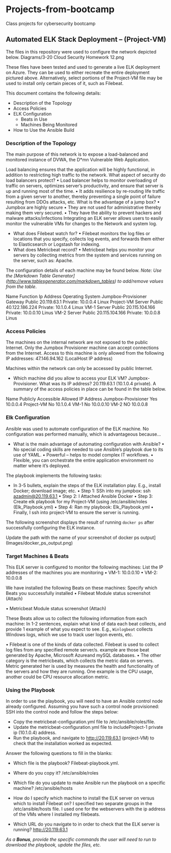 # Projects-from-bootcamp
Class projects for cybersecurity bootcamp
## Automated ELK Stack Deployment – (Project-VM)
The files in this repository were used to configure the network depicted below.
Diagrams/3-20 Cloud Security Homework 12.png

 

These files have been tested and used to generate a live ELK deployment on Azure. 
They can be used to either recreate the entire deployment pictured above. 
Alternatively, select portions of the Project-VM file may be used to install only certain pieces of it, such as Filebeat.

 
This document contains the following details:
- Description of the Topology
- Access Policies
- ELK Configuration
  - Beats in Use
  - Machines Being Monitored
- How to Use the Ansible Build

### Description of the Topology

The main purpose of this network is to expose a load-balanced and monitored instance of DVWA, the D*mn Vulnerable Web Application.

Load balancing ensures that the application will be highly functional, in addition to restricting high traffic to the network.
What aspect of security do load balancers protect?
•	Load balancer helps to monitor overloading of traffic on servers, optimizes server’s productivity, and ensure that server is up and running most of the time. 
•	It adds resilience by re-routing life traffic from a given server to another, thereby preventing a single point of failure resulting from DDOs attacks, etc. 
What is the advantage of a jump box?
•	Jumpbox are highly secure
•	They are not used for administrative thereby making them very secured.
•	They have the ability to prevent hackers and malware attacks/infections
Integrating an ELK server allows users to easily monitor the vulnerable VMs for changes to the Network and system log.
- What does Filebeat watch for?
•	Filebeat monitors the log files or locations that you specify, collects log events, and forwards them either to Elasticsearch or Logstash for indexing.
-  What does Metricbeat record? 
•	Metricbeat helps you monitor your servers by collecting metrics from the system and services running on the server, such as: Apache.

The configuration details of each machine may be found below.
_Note: Use the [Markdown Table Generator] (http://www.tablesgenerator.com/markdown_tables) to add/remove values from the table_.

Name	Function	Ip Address	Operating System
Jumpbox-Provisioner	Gateway	Public 20.119.63.1
Private: 10.0.0.4	Linux
Project-VM	Server	Public 40.122.186.224
Private: 10.1.0.4	Linux
VM-1	Server	Public 20.115.104.166
Private: 10.0.0.10	Linus
VM-2	Server	Public 20.115.104.166
Private: 10.0.0.8	Linus

### Access Policies

The machines on the internal network are not exposed to the public Internet. 
Only the Jumpbox Provisioner machine can accept connections from the Internet. 
Access to this machine is only allowed from the following IP addresses: 47.146.94.162 (LocalHost IP address)

Machines within the network can only be accessed by public Internet.
- Which machine did you allow to access your ELK VM? Jumpbox-Provisioner.
What was its IP address? 20.119.63.1 (10.1.0.4 private).
A summary of the access policies in place can be found in the table below.



Name	Publicly Accessible	Allowed IP Address
Jumpbox-Provisioner	Yes	10.0.0.4
Project-VM	No
	10.1.0.4
VM-1	No	10.0.0.10
VM-2	NO	10.0.0.8

### Elk Configuration

Ansible was used to automate configuration of the ELK machine. No configuration was performed manually, which is advantageous because...
- What is the main advantage of automating configuration with Ansible?
•	No special coding skills are needed to use Ansible’s playbook due to its use of YAML.
•	Powerful – helps to model complex IT workflows.
•	Flexible, you can orchestrate the entire application environment no matter where it’s deployed.



The playbook implements the following tasks:
- In 3-5 bullets, explain the steps of the ELK installation play. E.g., install Docker; download image; etc.
•	Step 1: SSh into my jumpbox:  ssh azadmin@20.119.63.1
•	Step 2: I Attached Ansible Docker
•	Step 3: Create elk playbook for my Project-VM (using /etc/ansible/roles (Elk_Playbook.yml)
•	Step 4: Ran my playbook: Elk_Playbook.yml
•	Finally, I ssh into project-VM to ensure the server is running.

The following screenshot displays the result of running `docker ps` after successfully configuring the ELK instance.

 

Update the path with the name of your screenshot of docker ps output](Images/docker_ps_output.png)

### Target Machines & Beats
This ELK server is configured to monitor the following machines:
List the IP addresses of the machines you are monitoring
•	VM-1: 10.0.0.10
•	VM-2: 10.0.0.8

We have installed the following Beats on these machines:
Specify which Beats you successfully installed
•	Filebeat Module status screenshot (Attach)

 
•	Metricbeat Module status screenshot (Attach)

These Beats allow us to collect the following information from each machine:
In 1-2 sentences, explain what kind of data each beat collects, and provide 1 example of what you expect to see. E.g., `Winlogbeat` collects Windows logs, which we use to track user logon events, etc.

•	Filebeat is one of the kinds of data collected. Filebeat is used to collect log files from any specified remote server/s. example are those beat generated by Apache, Microsoft Azureand  mySQL databases.
•	The other category is the metricbeats, which collects the metric data on servers. Metric generated her is used by measures the health and functionality of the servers and how they are running. One example is the CPU usage, another could be CPU resource allocation metric.

### Using the Playbook
In order to use the playbook, you will need to have an Ansible control node already configured. Assuming you have such a control node provisioned: 
SSH into the control node and follow the steps below:
- Copy the metricbeat-configuration.yml file to /etc/ansible/roles/file.
- Update the metricbeat-configuration.yml file to includeProject-1 private ip (10.1.0.4) address.  
- Run the playbook, and navigate to http://20.119.63.1 (project-VM) to check that the installation worked as expected.

Answer the following questions to fill in the blanks:
- Which file is the playbook?  Filebeat-playbook.yml.  
- Where do you copy it? /etc/ansible/roles
- Which file do you update to make Ansible run the playbook on a specific machine? /etc/ansible/hosts 
- How do I specify which machine to install the ELK server on versus which to install Filebeat on?
   I specified two separate groups in the /etc/ansible/hosts file. I used one for the webservers with the ip address of the VMs where I installed my filebeats.
   
- Which URL do you navigate to in order to check that the ELK server is running? http://20.119.63.1

_As a **Bonus**, provide the specific commands the user will need to run to download the playbook, update the files, etc._

